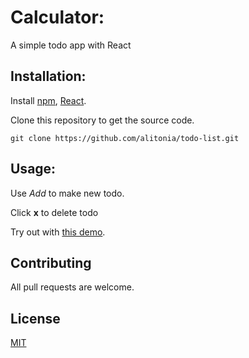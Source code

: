 # Calculator:
A simple todo app with React
        
## Installation:
Install [npm](https://www.npmjs.com/), [React](https://reactjs.org/).

Clone this repository to get the source code.

```git
git clone https://github.com/alitonia/todo-list.git 
```

## Usage:

Use *Add* to make new todo.

Click **x** to delete todo 

Try out with [this demo](https://alitonia.github.io/todo-list/).

## Contributing
All pull requests are welcome. 
    

## License
[MIT](https://choosealicense.com/licenses/mit/)
    

    
